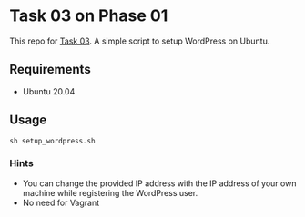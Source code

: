 # Task 03 on Phase 01

This repo for [Task 03](https://learningdevops.makvaz.com/phase1-task3-scripting).
A simple script to setup WordPress on Ubuntu.

## Requirements
 * Ubuntu 20.04

## Usage
```
sh setup_wordpress.sh
```
### Hints
* You can change the provided IP address with the IP address of your own machine while registering the WordPress user.  
* No need for Vagrant
